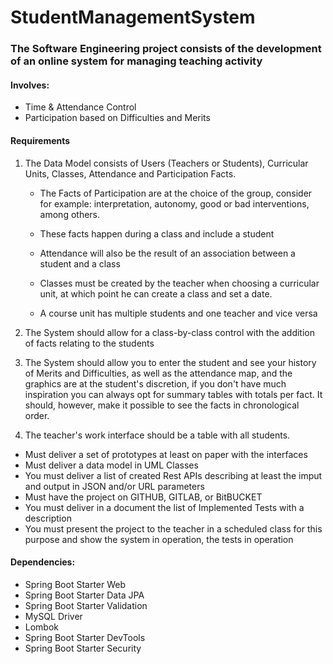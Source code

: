 # StudentManagementSystem

### The Software Engineering project consists of the development of an online system for managing teaching activity

#### Involves:
- Time & Attendance Control
- Participation based on Difficulties and Merits

#### Requirements

1. The Data Model consists of Users (Teachers or Students), Curricular Units, Classes, Attendance and Participation Facts.

    - The Facts of Participation are at the choice of the group, consider for example: interpretation, autonomy, good or bad interventions, among others.
   
    - These facts happen during a class and include a student

    - Attendance will also be the result of an association between a student and a class

    - Classes must be created by the teacher when choosing a curricular unit, at which point he can create a class and set a date.

    - A course unit has multiple students and one teacher and vice versa

2. The System should allow for a class-by-class control with the addition of facts relating to the students
3. The System should allow you to enter the student and see your history of Merits and Difficulties, as well as the attendance map, and the graphics are at the student's discretion, if you don't have much inspiration you can always opt for summary tables with totals per fact. It should, however, make it possible to see the facts in chronological order.
4. The teacher's work interface should be a table with all students.

- Must deliver a set of prototypes at least on paper with the interfaces
- Must deliver a data model in UML Classes
- You must deliver a list of created Rest APIs describing at least the imput and output in JSON and/or URL parameters
- Must have the project on GITHUB, GITLAB, or BitBUCKET
- You must deliver in a document the list of Implemented Tests with a description
- You must present the project to the teacher in a scheduled class for this purpose and show the system in operation, the tests in operation

#### Dependencies:
- Spring Boot Starter Web
- Spring Boot Starter Data JPA
- Spring Boot Starter Validation
- MySQL Driver
- Lombok
- Spring Boot Starter DevTools
- Spring Boot Starter Security